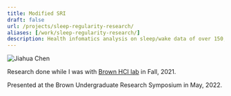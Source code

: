 ```yaml
---
title: Modified SRI
draft: false
url: /projects/sleep-regularity-research/
aliases: [/work/sleep-regularity-research/]
description: Health infomatics analysis on sleep/wake data of over 150,000 participants to enrich sleep tracking measures and analyses.
---
```


![Jiahua Chen](poster.jpg)

Research done while I was with [Brown HCI lab](https://hci.cs.brown.edu/) in Fall, 2021.

Presented at the Brown Undergraduate Research Symposium in May, 2022.
